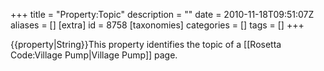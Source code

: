 +++
title = "Property:Topic"
description = ""
date = 2010-11-18T09:51:07Z
aliases = []
[extra]
id = 8758
[taxonomies]
categories = []
tags = []
+++

{{property|String}}This property identifies the topic of a [[Rosetta Code:Village Pump|Village Pump]] page.

